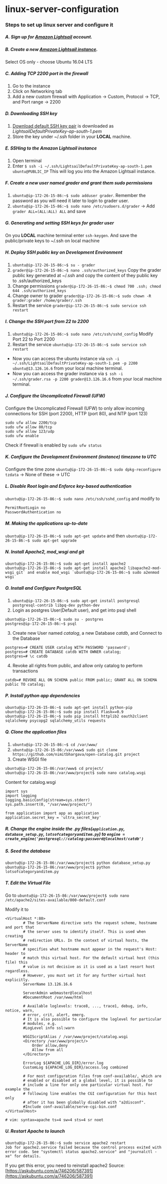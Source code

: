 # linux-server-configuration

### Steps to set up linux server and configure it

##### A. Sign up for [Amazon Lightsail](https://lightsail.aws.amazon.com) account.
##### B. Create a new [Amazon Lightsail instance](https://lightsail.aws.amazon.com/ls/webapp/create/instance).
Select OS only - choose Ubuntu 16.04 LTS
##### C. Adding TCP 2200 port in the firewall
1. Go to the instance
2. Click on Networking tab
3. Add a new custom firewall with Application -> Custom, Protocol -> TCP, and Port range -> 2200
##### D. Downloading SSH key
 1. [Download default SSH key pair](https://lightsail.aws.amazon.com/ls/webapp/account/keys) is downloaded as *LightsailDefaultPrivateKey-ap-south-1.pem*
 2. Store the key under ~/.ssh folder in your **LOCAL** machine.
##### E. SSHing to the Amazon Lightsail instance
1. Open terminal
2. Enter `$ ssh -i ~/.ssh/LightsailDefaultPrivateKey-ap-south-1.pem ubuntu@PUBLIC_IP` This will log you into the Amazon Lightsail instance.
##### F. Create a new user named grader and grant them sudo permissions
1. `ubuntu@ip-172-26-15-86:~$ sudo adduser grader`. Remember the password as you will need it later to login to grader user. 
2. `ubuntu@ip-172-26-15-86:~$ sudo nano /etc/sudoers.d/grader` -> Add `grader ALL=(ALL:ALL) ALL` and save
##### G. Generating and setting SSH keys for grader user
On you **LOCAL** machine terminal enter `ssh-keygen`. And save the public/private keys to ~/.ssh on local machine
##### H. Deploy SSH public key on Development Environment
1. `ubuntu@ip-172-26-15-86:~$ su - grader`
2. `grader@ip-172-26-15-86:~$ nano .ssh/authorized_keys` Copy the grader public key generated at ~/.ssh and copy the content of they public key to .ssh/authorized_keys
3. Change permissions `grader@ip-172-26-15-86:~$ chmod 700 .ssh; chmod 644 .ssh/authorized_keys`
4. Change owner to grader `grader@ip-172-26-15-86:~$ sudo chown -R grader:grader /home/grader/.ssh`
5. Restart the service `grader@ip-172-26-15-86:~$ sudo service ssh restart`
##### I. Change the SSH port from 22 to 2200
1. `ubuntu@ip-172-26-15-86:~$ sudo nano /etc/ssh/sshd_config` Modify Port 22 to Port 2200
2. Restart the service `ubuntu@ip-172-26-15-86:~$ sudo service ssh restart`
- Now you can access the ubuntu instance via `ssh -i ~/.ssh/LightsailDefaultPrivateKey-ap-south-1.pem -p 2200 ubuntu@13.126.16.6` from your local machine terminal. 
- Now you can access the grader instance via `$ ssh -i ~/.ssh/grader.rsa -p 2200 grader@13.126.16.6` from your local machine terminal. 
##### J. Configure the Uncomplicated Firewall (UFW)
Configure the Uncomplicated Firewall (UFW) to only allow incoming connections for SSH (port 2200), HTTP (port 80), and NTP (port 123)
```
sudo ufw allow 2200/tcp
sudo ufw allow 80/tcp
sudo ufw allow 123/udp
sudo ufw enable 
```
Check if firewall is enabled by `sudo ufw status`
##### K. Configure the Development Environment (instance) timezone to UTC
Configure the time zone `ubuntu@ip-172-26-15-86:~$ sudo dpkg-reconfigure tzdata` -> None of these -> UTC
##### L. Disable Root login and Enforce key-based authentication
`ubuntu@ip-172-26-15-86:~$ sudo nano /etc/ssh/sshd_config` 
and modify to 
```
PermitRootLogin no
PasswordAuthentication no
```
##### M. Making the applications up-to-date
`ubuntu@ip-172-26-15-86:~$ sudo apt-get update` and then `ubuntu@ip-172-26-15-86:~$ sudo apt-get upgrade`
##### N. Install Apache2, mod_wsgi and git
```
ubuntu@ip-172-26-15-86:~$ sudo apt-get install apache2
ubuntu@ip-172-26-15-86:~$ sudo apt-get install apache2 libapache2-mod-wsgi git` and enable mod_wsgi `ubuntu@ip-172-26-15-86:~$ sudo a2enmod wsgi`
```
##### O. Install and Configure PostgreSQL
1. `ubuntu@ip-172-26-15-86:~$ sudo apt-get install postgresql postgresql-contrib libpq-dev python-dev`
2. Login as postgres User(Default user), and get into psql shell 
```
ubuntu@ip-172-26-15-86:~$ sudo su - postgres
postgres@ip-172-26-15-86:~$ psql
```
3. Create new User named *catalog*, a new Database *catdb*, and Connect to the Database
```
postgres=# CREATE USER catalog WITH PASSWORD 'password';
postgres=# CREATE DATABASE catdb WITH OWNER catalog;
postgres=# \c catdb
```
4. Revoke all rights from public, and allow only catalog to perform transactions
```
catdb=# REVOKE ALL ON SCHEMA public FROM public; GRANT ALL ON SCHEMA public TO catalog;
```
##### P. Install python app dependencies
```
ubuntu@ip-172-26-15-86:~$ sudo apt-get install python-pip
ubuntu@ip-172-26-15-86:~$ sudo pip install Flask==0.9
ubuntu@ip-172-26-15-86:~$ sudo pip install httplib2 oauth2client sqlalchemy psycopg2 sqlalchemy_utils requests
```
##### Q. Clone the application files
1. `ubuntu@ip-172-26-15-86:~$ cd /var/www/`
2. `ubuntu@ip-172-26-15-86:/var/www$ sudo git clone https://github.com/nimitbhargava/open-catalog.git project`
3. Create WSGI file
```
ubuntu@ip-172-26-15-86:/var/www$ cd project/
ubuntu@ip-172-26-15-86:/var/www/project$ sudo nano catalog.wsgi
```
Content for catalog.wsgi
```
import sys
import logging
logging.basicConfig(stream=sys.stderr)
sys.path.insert(0, "/var/www/project/")

from application import app as application
application.secret_key = 'ultra_secret_key'
```
##### R. Change the engine inside the .py files(`application.py`, `database_setup.py`, `lotsofcategoryanditem.py`) to `engine = create_engine('postgresql://catalog:password@localhost/catdb')`
##### S. Seed the database
```
ubuntu@ip-172-26-15-86:/var/www/project$ python database_setup.py
ubuntu@ip-172-26-15-86:/var/www/project$ python lotsofcategoryanditem.py
```
##### T. Edit the Virtual File
Go to `ubuntu@ip-172-26-15-86:/var/www/project$ sudo nano /etc/apache2/sites-available/000-default.conf`

Modify it to 
```
<VirtualHost *:80>
        # The ServerName directive sets the request scheme, hostname and port that
        # the server uses to identify itself. This is used when creating
        # redirection URLs. In the context of virtual hosts, the ServerName
        # specifies what hostname must appear in the request's Host: header to
        # match this virtual host. For the default virtual host (this file) this
        # value is not decisive as it is used as a last resort host regardless.
        # However, you must set it for any further virtual host explicitly.
        ServerName 13.126.16.6

        ServerAdmin webmaster@localhost
        #DocumentRoot /var/www/html

        # Available loglevels: trace8, ..., trace1, debug, info, notice, warn,
        # error, crit, alert, emerg.
        # It is also possible to configure the loglevel for particular
        # modules, e.g.
        #LogLevel info ssl:warn
        
        WSGIScriptAlias / /var/www/project/catalog.wsgi
        <Directory /var/www/project/>
            Order allow,deny
            Allow from all
        </Directory>

        ErrorLog ${APACHE_LOG_DIR}/error.log
        CustomLog ${APACHE_LOG_DIR}/access.log combined

        # For most configuration files from conf-available/, which are
        # enabled or disabled at a global level, it is possible to
        # include a line for only one particular virtual host. For example the
        # following line enables the CGI configuration for this host only
        # after it has been globally disabled with "a2disconf".
        #Include conf-available/serve-cgi-bin.conf
</VirtualHost>

# vim: syntax=apache ts=4 sw=4 sts=4 sr noet
```
##### U. Restart Apache to launch
```
ubuntu@ip-172-26-15-86:~$ sudo service apache2 restart
Job for apache2.service failed because the control process exited with error code. See "systemctl status apache2.service" and "journalctl -xe" for details.
```

If you get this error, you need to reinstall apache2 Source: [https://askubuntu.com/a/746206/587391](https://askubuntu.com/a/746206/587391)
